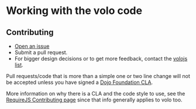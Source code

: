 # Working with the volo code

## Contributing

* [Open an issue](https://github.com/volojs/volo/issues)
* Submit a pull request.
* For bigger design decisions or to get more feedback, contact the
[volojs list](http://groups.google.com/group/volojs).

Pull requests/code that is more than a simple one or two line change
will not be accepted unless you have signed a
[Dojo Foundation CLA](http://www.dojofoundation.org/about/cla).

More information on why there is a CLA and the code style to use, see the
[RequireJS Contributing page](requirejs.org/docs/contributing.html) since that
info generally applies to volo too.
